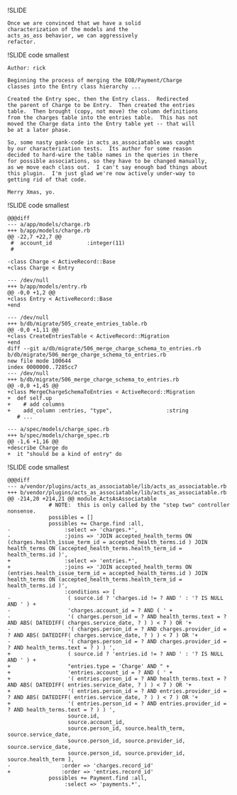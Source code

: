 
!SLIDE

    Once we are convinced that we have a solid
    characterization of the models and the 
    acts_as_ass behavior, we can aggressively
    refactor.

!SLIDE code smallest

    Author: rick

    Beginning the process of merging the EOB/Payment/Charge 
    classes into the Entry class hierarchy ...
    
    Created the Entry spec, then the Entry class.  Redirected 
    the parent of Charge to be Entry.  Then created the entries 
    table.  Then brought (copy, not move) the column definitions 
    from the charges table into the entries table.  This has not 
    moved the Charge data into the Entry table yet -- that will 
    be at a later phase.
    
    So, some nasty gank-code in acts_as_associatable was caught 
    by our characterization tests.  Its author for some reason 
    decided to hard-wire the table names in the queries in there 
    for possible associations, so they have to be changed manually, 
    as we move each class out.  I can't say enough bad things about 
    this plugin.  I'm just glad we're now actively under-way to 
    getting rid of that code.
    
    Merry Xmas, yo.

!SLIDE code smallest

    @@@diff
    --- a/app/models/charge.rb
    +++ b/app/models/charge.rb
    @@ -22,7 +22,7 @@
     #  account_id           :integer(11)   
     #
     
    -class Charge < ActiveRecord::Base
    +class Charge < Entry
     
    --- /dev/null
    +++ b/app/models/entry.rb
    @@ -0,0 +1,2 @@
    +class Entry < ActiveRecord::Base
    +end
    
    --- /dev/null
    +++ b/db/migrate/505_create_entries_table.rb
    @@ -0,0 +1,11 @@
    +class CreateEntriesTable < ActiveRecord::Migration
    +end
    diff --git a/db/migrate/506_merge_charge_schema_to_entries.rb b/db/migrate/506_merge_charge_schema_to_entries.rb
    new file mode 100644
    index 0000000..7285cc7
    --- /dev/null
    +++ b/db/migrate/506_merge_charge_schema_to_entries.rb
    @@ -0,0 +1,45 @@
    +class MergeChargeSchemaToEntries < ActiveRecord::Migration
    +  def self.up
    +    # add columns
    +    add_column :entries, "type",                 :string
       # ...
    
    --- a/spec/models/charge_spec.rb
    +++ b/spec/models/charge_spec.rb
    @@ -1,6 +1,16 @@
    +describe Charge do
    +  it "should be a kind of entry" do

!SLIDE code smallest

    @@@diff
    --- a/vendor/plugins/acts_as_associatable/lib/acts_as_associatable.rb
    +++ b/vendor/plugins/acts_as_associatable/lib/acts_as_associatable.rb
    @@ -214,20 +214,21 @@ module ActsAsAssociatable
                 # NOTE:  this is only called by the "step two" controller nonsense.
                 possibles = []
                 possibles += Charge.find :all,
    -                 :select => 'charges.*',
    -                 :joins => 'JOIN accepted_health_terms ON (charges.health_issue_term_id = accepted_health_terms.id ) JOIN health_terms ON (accepted_health_terms.health_term_id = health_terms.id )',
    +                 :select => 'entries.*',
    +                 :joins => 'JOIN accepted_health_terms ON (entries.health_issue_term_id = accepted_health_terms.id ) JOIN health_terms ON (accepted_health_terms.health_term_id = health_terms.id )',
                      :conditions => [
    -                  ( source.id ? 'charges.id != ? AND ' : '? IS NULL AND ' ) +
    -                  'charges.account_id = ? AND ( ' +
    -                  '( charges.person_id = ? AND health_terms.text = ? AND ABS( DATEDIFF( charges.service_date, ? ) ) < 7 ) OR '+
    -                  '( charges.person_id = ? AND charges.provider_id = ? AND ABS( DATEDIFF( charges.service_date, ? ) ) < 7 ) OR '+
    -                  '( charges.person_id = ? AND charges.provider_id = ? AND health_terms.text = ? ) ) ',
    +                  ( source.id ? 'entries.id != ? AND ' : '? IS NULL AND ' ) +
    +                  "entries.type = 'Charge' AND " + 
    +                  'entries.account_id = ? AND ( ' +
    +                  '( entries.person_id = ? AND health_terms.text = ? AND ABS( DATEDIFF( entries.service_date, ? ) ) < 7 ) OR '+
    +                  '( entries.person_id = ? AND entries.provider_id = ? AND ABS( DATEDIFF( entries.service_date, ? ) ) < 7 ) OR '+
    +                  '( entries.person_id = ? AND entries.provider_id = ? AND health_terms.text = ? ) ) ',
                       source.id,
                       source.account_id,
                       source.person_id, source.health_term, source.service_date,
                       source.person_id, source.provider_id, source.service_date,
                       source.person_id, source.provider_id, source.health_term ],
    -                :order => 'charges.record_id'
    +                :order => 'entries.record_id'
                 possibles += Payment.find :all,
                      :select => 'payments.*',

